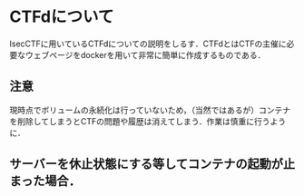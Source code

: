 # CTFdについて
IsecCTFに用いているCTFdについての説明をしるす．CTFdとはCTFの主催に必要なウェブページをdockerを用いて非常に簡単に作成するものである．

## 注意
現時点でボリュームの永続化は行っていないため，（当然ではあるが）コンテナを削除してしまうとCTFの問題や履歴は消えてしまう．作業は慎重に行うように．

## サーバーを休止状態にする等してコンテナの起動が止まった場合．


